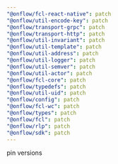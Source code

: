 ```yaml
---
"@onflow/fcl-react-native": patch
"@onflow/util-encode-key": patch
"@onflow/transport-grpc": patch
"@onflow/transport-http": patch
"@onflow/util-invariant": patch
"@onflow/util-template": patch
"@onflow/util-address": patch
"@onflow/util-logger": patch
"@onflow/util-semver": patch
"@onflow/util-actor": patch
"@onflow/fcl-core": patch
"@onflow/typedefs": patch
"@onflow/util-uid": patch
"@onflow/config": patch
"@onflow/fcl-wc": patch
"@onflow/types": patch
"@onflow/fcl": patch
"@onflow/rlp": patch
"@onflow/sdk": patch
---
```


pin versions
